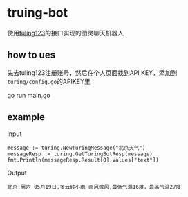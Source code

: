 # truing-bot

使用[tuling123](http://www.tuling123.com)的接口实现的图灵聊天机器人

## how to ues

先去tuling123注册账号，然后在个人页面找到API KEY，添加到`turing/config.go`的APIKEY里

go run main.go

## example

Input

    message := turing.NewTuringMessage("北京天气")
	messageResp := turing.GetTuringBotResp(message)
	fmt.Println(messageResp.Result[0].Values["text"])

Output

    北京:周六 05月19日,多云转小雨 南风微风,最低气温16度，最高气温27度


